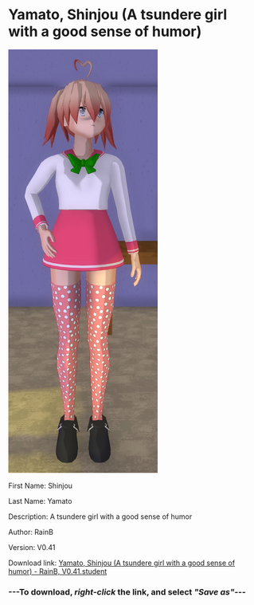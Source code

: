 # Yamato, Shinjou (A tsundere girl with a good sense of humor)

<img src = "https://raw.githubusercontent.com/Arbiter1223/Daigaku-Gurashi-Custom-Students/master/Students/Files/Yamato%2C%20Shinjou%20(A%20tsundere%20girl%20with%20a%20good%20sense%20of%20humor).png">

First Name: Shinjou

Last Name: Yamato

Description: A tsundere girl with a good sense of humor

Author: RainB

Version: V0.41

Download link: <a href="https://raw.githubusercontent.com/Arbiter1223/Daigaku-Gurashi-Custom-Students/master/Students/Files/Yamato%2C%20Shinjou%20(A%20tsundere%20girl%20with%20a%20good%20sense%20of%20humor)%20-%20RainB%2C%20V0.41.student">Yamato, Shinjou (A tsundere girl with a good sense of humor) - RainB, V0.41.student</a>

### ---**To download, _right-click_ the link, and select _"Save as"_**---
